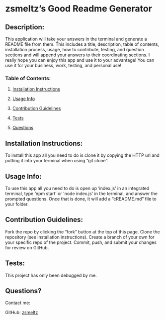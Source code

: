 # zsmeltz’s Good Readme Generator 
 

## Description: 
This application will take your answers in the terminal and generate a README file from them. This includes a title, description, table of contents, installation process, usage, how to contribute, testing, and question sections and will append your answers to their coordinating sections. I really hope you can enjoy this app and use it to your advantage! You can use it for your business, work, testing, and personal use! 

### Table of Contents: 
1. [Installation Instructions](#installation-instructions)

2. [Usage Info](#usage-info) 

3. [Contribution Guidelines](#contribution-guidelines)

4. [Tests](#tests)

5. [Questions](#questions)
  

## Installation Instructions: 
To install this app all you need to do is clone it by copying the HTTP url and putting it into your terminal when using “git clone”.  

## Usage Info: 
To use this app all you need to do is open up ‘index.js’ in an integrated terminal, type ‘npm start’ or 'node index.js' in the terminal, and answer the prompted questions. Once that is done, it will add a “cREADME.md” file to your folder. 

## Contribution Guidelines: 
Fork the repo by clicking the “fork” button at the top of this page. Clone the repository (see installation instructions). Create a branch of your own for your specific repo of the project. Commit, push, and submit your changes for review on GitHub. 

## Tests: 
This project has only been debugged by me. 

## Questions? 
Contact me:

GitHub: [zsmeltz](https://github.com/zsmeltz) 

